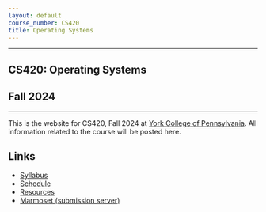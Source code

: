 ```yaml
---
layout: default
course_number: CS420
title: Operating Systems
---
```


--- --- --- --- --- --- --- --- --- --- --- --- --- --- --- --- --- --- --- --- --- --- --- ---

## CS420: Operating Systems

## Fall 2024

--- --- --- --- --- --- --- --- --- --- --- --- --- --- --- --- --- --- --- --- --- --- --- ---

This is the website for CS420, Fall 2024 at [York College of Pennsylvania](http://www.ycp.edu).
All information related to the course will be posted here.

## Links

* [Syllabus](syllabus.html)
* [Schedule](schedule.html)
* [Resources](resources/index.html)
* [Marmoset (submission server)](https://cs.ycp.edu/marmoset)
